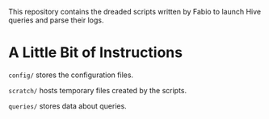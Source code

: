 This repository contains the dreaded scripts written by Fabio to
launch Hive queries and parse their logs.

# A Little Bit of Instructions
`config/` stores the configuration files.

`scratch/` hosts temporary files created by the scripts.

`queries/` stores data about queries.
